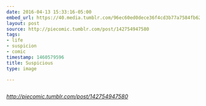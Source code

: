 ```yaml
---
date: 2016-04-13 15:33:16-05:00
embed_url: https://40.media.tumblr.com/96ec60ed0dece36f4cd3b77a7584fb62/tumblr_o5jqqclFIx1qhnegdo1_500.jpg
layout: post
source: http://piecomic.tumblr.com/post/142754947580
tags:
- life
- suspicion
- comic
timestamp: 1460579596
title: Suspicious
type: image

---
```

<img src="https://40.media.tumblr.com/96ec60ed0dece36f4cd3b77a7584fb62/tumblr_o5jqqclFIx1qhnegdo1_500.jpg" alt="" />

<cite>http://piecomic.tumblr.com/post/142754947580</cite>

